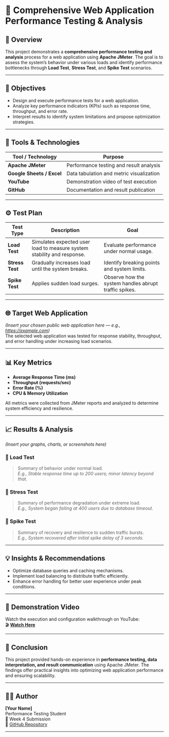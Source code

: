 # 🧪 Comprehensive Web Application Performance Testing & Analysis

## 📘 Overview
This project demonstrates a **comprehensive performance testing and analysis** process for a web application using **Apache JMeter**. The goal is to assess the system’s behavior under various loads and identify performance bottlenecks through **Load Test**, **Stress Test**, and **Spike Test** scenarios.

---

## 🎯 Objectives
- Design and execute performance tests for a web application.  
- Analyze key performance indicators (KPIs) such as response time, throughput, and error rate.  
- Interpret results to identify system limitations and propose optimization strategies.  

---

## 🧰 Tools & Technologies
| Tool / Technology | Purpose |
|--------------------|----------|
| **Apache JMeter** | Performance testing and result analysis |
| **Google Sheets / Excel** | Data tabulation and metric visualization |
| **YouTube** | Demonstration video of test execution |
| **GitHub** | Documentation and result publication |

---

## ⚙️ Test Plan
| Test Type | Description | Goal |
|------------|-------------|------|
| **Load Test** | Simulates expected user load to measure system stability and response. | Evaluate performance under normal usage. |
| **Stress Test** | Gradually increases load until the system breaks. | Identify breaking points and system limits. |
| **Spike Test** | Applies sudden load surges. | Observe how the system handles abrupt traffic spikes. |

---

## 🌐 Target Web Application
*(Insert your chosen public web application here — e.g., https://example.com)*  
The selected web application was tested for response stability, throughput, and error handling under increasing load scenarios.

---

## 📊 Key Metrics
- **Average Response Time (ms)**
- **Throughput (requests/sec)**
- **Error Rate (%)**
- **CPU & Memory Utilization**

All metrics were collected from JMeter reports and analyzed to determine system efficiency and resilience.

---

## 📈 Results & Analysis
*(Insert your graphs, charts, or screenshots here)*

### 🔹 Load Test
> Summary of behavior under normal load.  
> *E.g., Stable response time up to 200 users; minor latency beyond that.*

### 🔹 Stress Test
> Summary of performance degradation under extreme load.  
> *E.g., System began failing at 400 users due to database timeout.*

### 🔹 Spike Test
> Summary of recovery and resilience to sudden traffic bursts.  
> *E.g., System recovered after initial spike delay of 3 seconds.*

---

## 💡 Insights & Recommendations
- Optimize database queries and caching mechanisms.
- Implement load balancing to distribute traffic efficiently.
- Enhance error handling for better user experience under peak conditions.

---

## 🎥 Demonstration Video
Watch the execution and configuration walkthrough on YouTube:  
🎬 [**Watch Here**](https://youtube.com/your-video-link)

---

## 🧾 Conclusion
This project provided hands-on experience in **performance testing, data interpretation, and result communication** using Apache JMeter. The findings offer practical insights into optimizing web application performance and ensuring scalability.

---

## 👨‍💻 Author
**[Your Name]**  
Performance Testing Student  
📅 Week 4 Submission  
🔗 [GitHub Repository](https://github.com/your-repo-link)

---
